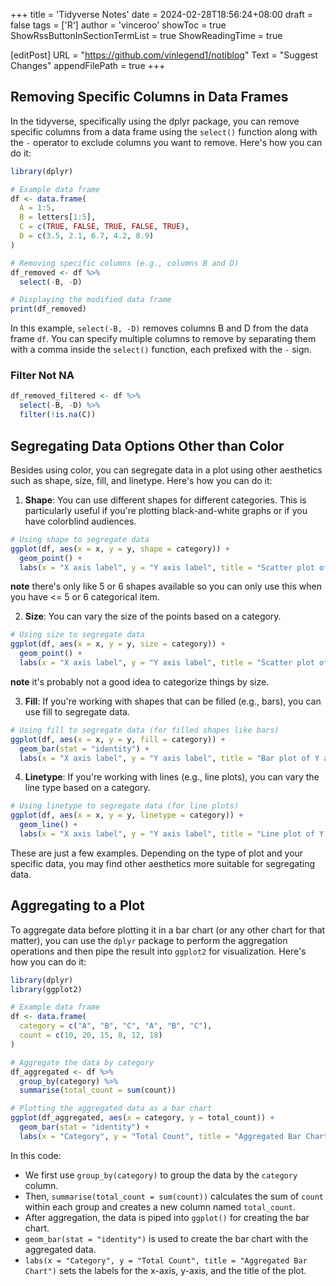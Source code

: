 +++
title = 'Tidyverse Notes'
date = 2024-02-28T18:56:24+08:00
draft = false
tags = ['R']
author = 'vinceroo'
showToc = true
ShowRssButtonInSectionTermList = true
ShowReadingTime = true

[editPost]
URL = "https://github.com/vinlegend1/notiblog"
Text = "Suggest Changes"
appendFilePath = true
+++

## Removing Specific Columns in Data Frames
In the tidyverse, specifically using the dplyr package, you can remove specific columns from a data frame using the `select()` function along with the `-` operator to exclude columns you want to remove. Here's how you can do it:

```R
library(dplyr)

# Example data frame
df <- data.frame(
  A = 1:5,
  B = letters[1:5],
  C = c(TRUE, FALSE, TRUE, FALSE, TRUE),
  D = c(3.5, 2.1, 6.7, 4.2, 8.9)
)

# Removing specific columns (e.g., columns B and D)
df_removed <- df %>%
  select(-B, -D)

# Displaying the modified data frame
print(df_removed)
```

In this example, `select(-B, -D)` removes columns B and D from the data frame `df`. You can specify multiple columns to remove by separating them with a comma inside the `select()` function, each prefixed with the `-` sign.

### Filter Not NA
```R
df_removed_filtered <- df %>%
  select(-B, -D) %>%
  filter(!is.na(C))
```

## Segregating Data Options Other than Color

Besides using color, you can segregate data in a plot using other aesthetics such as shape, size, fill, and linetype. Here's how you can do it:

1. **Shape**: You can use different shapes for different categories. This is particularly useful if you're plotting black-and-white graphs or if you have colorblind audiences.

```R
# Using shape to segregate data
ggplot(df, aes(x = x, y = y, shape = category)) +
  geom_point() +
  labs(x = "X axis label", y = "Y axis label", title = "Scatter plot of Y against X with segregation by category (shape)")
```
**note** there's only like 5 or 6 shapes available so you can only use this when you have <= 5 or 6 categorical item.

2. **Size**: You can vary the size of the points based on a category.

```R
# Using size to segregate data
ggplot(df, aes(x = x, y = y, size = category)) +
  geom_point() +
  labs(x = "X axis label", y = "Y axis label", title = "Scatter plot of Y against X with segregation by category (size)")
```

**note** it's probably not a good idea to categorize things by size.

3. **Fill**: If you're working with shapes that can be filled (e.g., bars), you can use fill to segregate data.

```R
# Using fill to segregate data (for filled shapes like bars)
ggplot(df, aes(x = x, y = y, fill = category)) +
  geom_bar(stat = "identity") +
  labs(x = "X axis label", y = "Y axis label", title = "Bar plot of Y against X with segregation by category (fill)")
```

4. **Linetype**: If you're working with lines (e.g., line plots), you can vary the line type based on a category.

```R
# Using linetype to segregate data (for line plots)
ggplot(df, aes(x = x, y = y, linetype = category)) +
  geom_line() +
  labs(x = "X axis label", y = "Y axis label", title = "Line plot of Y against X with segregation by category (linetype)")
```

These are just a few examples. Depending on the type of plot and your specific data, you may find other aesthetics more suitable for segregating data.

## Aggregating to a Plot
To aggregate data before plotting it in a bar chart (or any other chart for that matter), you can use the `dplyr` package to perform the aggregation operations and then pipe the result into `ggplot2` for visualization. Here's how you can do it:

```R
library(dplyr)
library(ggplot2)

# Example data frame
df <- data.frame(
  category = c("A", "B", "C", "A", "B", "C"),
  count = c(10, 20, 15, 8, 12, 18)
)

# Aggregate the data by category
df_aggregated <- df %>%
  group_by(category) %>%
  summarise(total_count = sum(count))

# Plotting the aggregated data as a bar chart
ggplot(df_aggregated, aes(x = category, y = total_count)) +
  geom_bar(stat = "identity") +
  labs(x = "Category", y = "Total Count", title = "Aggregated Bar Chart")
```

In this code:

- We first use `group_by(category)` to group the data by the `category` column.
- Then, `summarise(total_count = sum(count))` calculates the sum of `count` within each group and creates a new column named `total_count`.
- After aggregation, the data is piped into `ggplot()` for creating the bar chart.
- `geom_bar(stat = "identity")` is used to create the bar chart with the aggregated data.
- `labs(x = "Category", y = "Total Count", title = "Aggregated Bar Chart")` sets the labels for the x-axis, y-axis, and the title of the plot.